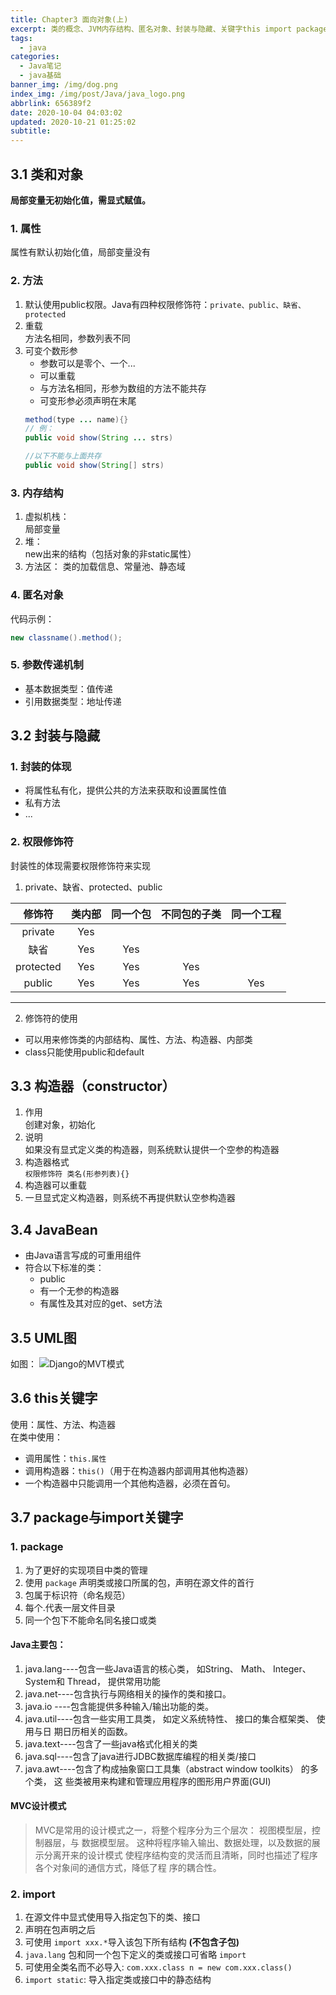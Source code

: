```yaml
---
title: Chapter3 面向对象(上)
excerpt: 类的概念、JVM内存结构、匿名对象、封装与隐藏、关键字this import package等
tags:
  - java
categories:
  - Java笔记
  - java基础
banner_img: /img/dog.png
index_img: /img/post/Java/java_logo.png
abbrlink: 656389f2
date: 2020-10-04 04:03:02
updated: 2020-10-21 01:25:02
subtitle:
---
```

## 3.1 类和对象
**局部变量无初始化值，需显式赋值。**
### 1. 属性
属性有默认初始化值，局部变量没有
### 2. 方法
1. 默认使用public权限。Java有四种权限修饰符：`private、public、缺省、protected`
2. 重载  
   方法名相同，参数列表不同
3. 可变个数形参  
   * 参数可以是零个、一个...
   * 可以重载
   * 与方法名相同，形参为数组的方法不能共存
   * 可变形参必须声明在末尾
   ```java
   method(type ... name){}
   // 例：
   public void show(String ... strs)

   //以下不能与上面共存
   public void show(String[] strs)
   ```

### 3. 内存结构

1. 虚拟机栈：  
   局部变量
2. 堆：  
  new出来的结构（包括对象的非static属性）
3. 方法区：
   类的加载信息、常量池、静态域

### 4. 匿名对象
代码示例：
```java
new classname().method();
```
### 5. 参数传递机制
* 基本数据类型：值传递
* 引用数据类型：地址传递

## 3.2 封装与隐藏
### 1. 封装的体现
* 将属性私有化，提供公共的方法来获取和设置属性值
* 私有方法
* ...

### 2. 权限修饰符
封装性的体现需要权限修饰符来实现
1. private、缺省、protected、public    

修饰符|类内部|同一个包|不同包的子类|同一个工程    
:-:|:-:|:-:|:-:|:-:  
private|Yes| | | |
缺省|Yes|Yes
protected|Yes|Yes|Yes|
public|Yes|Yes|Yes|Yes|
---

2. 修饰符的使用
* 可以用来修饰类的内部结构、属性、方法、构造器、内部类
* class只能使用public和default

## 3.3 构造器（constructor）
1. 作用  
   创建对象，初始化
2. 说明  
   如果没有显式定义类的构造器，则系统默认提供一个空参的构造器
3. 构造器格式  
   `权限修饰符 类名(形参列表){}`
4. 构造器可以重载
5. 一旦显式定义构造器，则系统不再提供默认空参构造器

## 3.4 JavaBean
* 由Java语言写成的可重用组件
* 符合以下标准的类：
  * public
  * 有一个无参的构造器
  * 有属性及其对应的get、set方法


## 3.5 UML图
如图：
![Django的MVT模式](https://cdn.jsdelivr.net/gh/JabinHao/mihs/img/xiaoxin/UML.png)

## 3.6 this关键字
使用：属性、方法、构造器    
   在类中使用：
   * 调用属性：`this.属性`
   * 调用构造器：`this()`（用于在构造器内部调用其他构造器）
   * 一个构造器中只能调用一个其他构造器，必须在首句。

## 3.7 package与import关键字 

### 1. package
1. 为了更好的实现项目中类的管理
2. 使用 `package` 声明类或接口所属的包，声明在源文件的首行
3. 包属于标识符（命名规范）
4. 每个.代表一层文件目录
5. 同一个包下不能命名同名接口或类

#### Java主要包：
1. java.lang----包含一些Java语言的核心类， 如String、 Math、 Integer、 System和
Thread， 提供常用功能
2. java.net----包含执行与网络相关的操作的类和接口。
3. java.io ----包含能提供多种输入/输出功能的类。
4. java.util----包含一些实用工具类， 如定义系统特性、 接口的集合框架类、 使用与日
期日历相关的函数。
5. java.text----包含了一些java格式化相关的类
6. java.sql----包含了java进行JDBC数据库编程的相关类/接口
7. java.awt----包含了构成抽象窗口工具集（abstract window toolkits） 的多个类， 这
些类被用来构建和管理应用程序的图形用户界面(GUI)

#### MVC设计模式
> MVC是常用的设计模式之一，将整个程序分为三个层次： 视图模型层，控制器层，与
数据模型层。 这种将程序输入输出、数据处理，以及数据的展示分离开来的设计模式
使程序结构变的灵活而且清晰，同时也描述了程序各个对象间的通信方式，降低了程
序的耦合性。
### 2. import
1. 在源文件中显式使用导入指定包下的类、接口
2. 声明在包声明之后
3. 可使用 `import xxx.*`导入该包下所有结构 **(不包含子包)**
4. `java.lang` 包和同一个包下定义的类或接口可省略 `import`
5. 可使用全类名而不必导入: `com.xxx.class n = new com.xxx.class()`
6. `import static`: 导入指定类或接口中的静态结构



